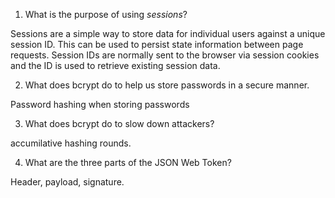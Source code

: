 <!-- Answers to the Short Answer Essay Questions go here -->

1. What is the purpose of using _sessions_?

Sessions are a simple way to store data for individual users against a unique session ID. This can be used to persist state information between page requests. Session IDs are normally sent to the browser via session cookies and the ID is used to retrieve existing session data.


2. What does bcrypt do to help us store passwords in a secure manner.

Password hashing when storing passwords

3. What does bcrypt do to slow down attackers?

accumilative hashing rounds.

4. What are the three parts of the JSON Web Token?

Header, payload, signature.
